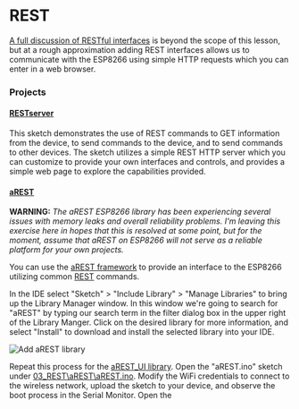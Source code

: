 # REST
[A full discussion of RESTful interfaces](http://www.restapitutorial.com/lessons/whatisrest.html) is beyond the scope of this lesson, but at a rough approximation adding REST interfaces allows us to communicate with the ESP8266 using simple HTTP requests which you can enter in a web browser.

### Projects
#### [RESTserver](RESTserver/RESTserver.ino)
This sketch demonstrates the use of REST commands to GET information from the device, to send commands to the device, and to send commands to other devices.  The sketch utilizes a simple REST HTTP server which you can customize to provide your own interfaces and controls, and provides a simple web page to explore the capabilities provided.

#### [aREST](aREST/aREST.ino)
**WARNING:** *The aREST ESP8266 library has been experiencing several issues with memory leaks and overall reliability problems.  I'm leaving this exercise here in hopes that this is resolved at some point, but for the moment, assume that aREST on ESP8266 will not serve as a reliable platform for your own projects.*

You can use the [aREST framework](https://arest.io/) to provide an interface to the ESP8266 utilizing common [REST](https://en.wikipedia.org/wiki/Representational_state_transfer) commands.  

In the IDE select "Sketch" > "Include Library" > "Manage Libraries" to bring up the Library Manager window.  In this window we're going to search for "aREST" by typing our search term in the filter dialog box in the upper right of the Library Manger.  Click on the desired library for more information, and select "Install" to download and install the selected library into your IDE.  

![Add aREST library](https://github.com/aderusha/IoTWM-ESP8266/blob/master/Images/AddArestLibrary.png)

Repeat this process for the [aREST_UI library](https://github.com/marcoschwartz/aREST_UI).  Open the "aREST.ino" sketch under [03_REST\aREST\aREST.ino](aREST/aREST.ino).  Modify the WiFi credentials to connect to the wireless network, upload the sketch to your device, and observe the boot process in the Serial Monitor.  Open the
